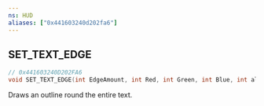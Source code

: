 ```yaml
---
ns: HUD
aliases: ["0x441603240d202fa6"]
---
```

## SET_TEXT_EDGE

```c
// 0x441603240D202FA6
void SET_TEXT_EDGE(int EdgeAmount, int Red, int Green, int Blue, int alpha_param);
```

Draws an outline round the entire text.

